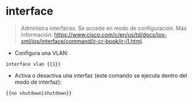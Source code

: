 # interface

> Administra interfaces.
> Se accede en modo de configuración.
> Más información: <https://www.cisco.com/c/en/us/td/docs/ios-xml/ios/interface/command/ir-cr-book/ir-i1.html>.

- Configura una VLAN:

`interface vlan {{1}}`

- Activa o desactiva una interfaz (este comando se ejecuta dentro del modo de interfaz):

`{{no shutdown|shutdown}}`
